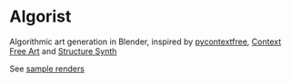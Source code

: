 # Algorist

Algorithmic art generation in Blender, inspired by [pycontextfree](https://github.com/undertherain/pycontextfree),
[Context Free Art](https://www.contextfreeart.org/) and [Structure Synth](http://structuresynth.sourceforge.net/)

See [sample renders](https://rectalogic.github.io/algorist/)
